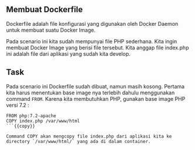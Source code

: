 ## Membuat Dockerfile

Dockerfile adalah file konfigurasi yang digunakan oleh Docker Daemon untuk membuat suatu Docker Image.

Pada scenario ini kita sudah mempunyai file PHP sederhana. Kita ingin membuat Docker Image yang berisi file tersebut. Kita anggap file index.php ini adalah file dari aplikasi yang sudah kita develop.

## Task

Pada scenario ini Dockerfile sudah dibuat, namun masih kosong. Pertama kita harus menentukan base image nya terlebih dahulu menggunakan command `FROM`. Karena kita membutuhkan PHP, gunakan base image PHP versi 7.2 :

```
FROM php:7.2-apache
COPY index.php /var/www/html
```{{copy}}

Command COPY akan mengcopy file index.php dari aplikasi kita ke directory `/var/www/html/` yang ada di dalam container.